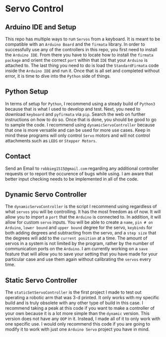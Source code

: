 # Servo Control 

## Arduino IDE and Setup

This repo has multiple ways to run `Servos` from a keyboard. It is meant to be compatible with an `Arduino Board` and the `firmata` library. In order to successfully use any of the controllers in this repo, you first need to install the `Arduino IDE`. From there you have to locate how to install the `firmata package` and orient the correct `port` within that `IDE` that your `Arduino` is attached to. The last thing you need to do is load the `StandardFirmata` code inside the `Arduino IDE` and run it. Once that is all set and completed without error, it is time to dive into the `Python` side of things.

## Python Setup

In terms of setup for `Python`, I recommend using a steady build of `Python3` because that is what I used to develop and test. Next, you need to download `keyboard` and `pyfirmata` via `pip`. Search the web on further instructions on how to do so. Once that is done, you should be good to go to sample the code. I recommend using `dynamicServoController` because that one is more versatile and can be used for more use cases. Keep in mind these programs will only control `Servo` motors and will not control attachments such as `LEDS` or `Stepper Motors`. 

## Contact

Send an Email to `robbieg1515@gmail.com` regarding any additional controller requests or to report the occurence of bugs while using. I am aware that better input checking needs to be implemented in all of the code.

## Dynamic Servo Controller

The `dynamicServoController` is the script I recommend using regardless of what `servos` you will be controlling. It has the most freedom as of now. It will allow you to import a `port` that the `Arduino` is connected to. In addition, it will allow for custom `servo` inputs. You will be able to create a `name`, `pin # on Arduino`, `lower bound` and `upper bound` degree for the servo, `keybinds` for both adding degrees and subtracting from the servo, and a `step size` that the degrees will add to the `current position` at a time. The amount of servos in a system is not limited by the program, rather by the number of communication ports on the `Arduino`. I am currently working on a `save` feature that will allow you to save your setting that you have made for your particular case and use them again without calibrating the `servos` every time.

## Static Servo Controller

The `staticSetServoController` is the first project I made to test out operating a robotic arm that was 3-d printed. It only works with my specific build and is truly obsolete with any other type of build in this case. I recommend taking a peak at this code if you want to make a controller of your own because it is a lot more simple than the `dynamic` version. This version does not have any `OOP` in it. Instead, I made all of it to only work with one specific use. I would only recommend this code if you are going to modify it to work with just one `Arduino Servo` project you have in mind.